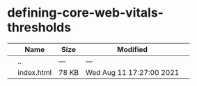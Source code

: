 # defining-core-web-vitals-thresholds

<table><thead><tr class="header"><th></th><th>Name</th><th>Size</th><th>Modified</th><th></th></tr></thead><tbody><tr class="odd"><td></td><td><span class="goup">..</span></td><td>—</td><td>—</td><td></td></tr><tr class="even"><td></td><td><span class="name">index.html</span></td><td>78 KB</td><td>Wed Aug 11 17:27:00 2021</td><td></td></tr></tbody></table>
